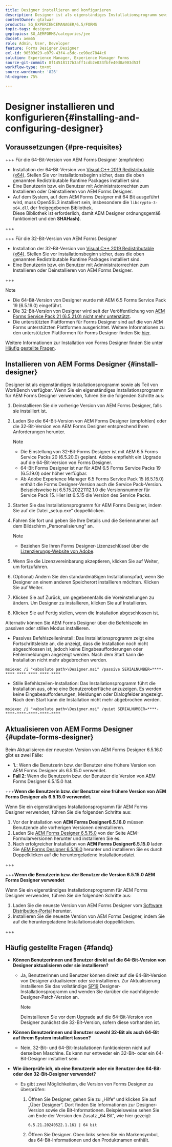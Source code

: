 ```yaml
---
title: Designer installieren und konfigurieren
description: Designer ist als eigenständiges Installationsprogramm sowie als Teil von WorkBench verfügbar. Erfahren Sie, wie Sie Designer als eigenständige Anwendung installieren.
contentOwner: gtalwar
products: SG_EXPERIENCEMANAGER/6.5/FORMS
topic-tags: designer
geptopics: SG_AEMFORMS/categories/jee
docset: aem65
role: Admin, User, Developer
feature: Forms Designer,Designer
exl-id: 90503d29-e079-43f4-a5dc-ce90ed7844c6
solution: Experience Manager, Experience Manager Forms
source-git-commit: 8f14518117b3aff1cdb2e033fbfe40d0a903d53f
workflow-type: tm+mt
source-wordcount: '826'
ht-degree: 75%

---
```


# Designer installieren und konfigurieren{#installing-and-configuring-designer}

## Voraussetzungen {#pre-requisites}

+++ Für die 64-Bit-Version von AEM Forms Designer (empfohlen)

* Installation der 64-Bit-Version von [Visual C++ 2019 Redistributable (x64)](https://learn.microsoft.com/de-de/cpp/windows/latest-supported-vc-redist?view=msvc-170). Stellen Sie vor Installationsbeginn sicher, dass die oben genannten Redistributable Runtime Packages installiert sind.
* Eine Benutzerin bzw. ein Benutzer mit Administratorrechten zum Installieren oder Deinstallieren von AEM Forms Designer.
* Auf dem System, auf dem AEM Forms Designer mit 64 Bit ausgeführt wird, muss OpenSSL3 installiert sein, insbesondere die `libcrypto-3-x64.dll` der freigegebenen Bibliothek.\
  Diese Bibliothek ist erforderlich, damit AEM Designer ordnungsgemäß funktioniert und den **SHAHash)**.

+++

+++ Für die 32-Bit-Version von AEM Forms Designer

* Installation der 32-Bit-Version von [Visual C++ 2019 Redistributable (x64)](https://learn.microsoft.com/de-de/cpp/windows/latest-supported-vc-redist?view=msvc-170). Stellen Sie vor Installationsbeginn sicher, dass die oben genannten Redistributable Runtime Packages installiert sind.
* Eine Benutzerin bzw. ein Benutzer mit Administratorrechten zum Installieren oder Deinstallieren von AEM Forms Designer.

+++

>[!NOTE]
>
>* Die 64-Bit-Version von Designer wurde mit AEM 6.5 Forms Service Pack 19 (6.5.19.0) eingeführt.
>* Die 32-Bit-Version von Designer wird seit der Veröffentlichung von [AEM Forms Service Pack 21 (6.5.21.0) nicht mehr unterstützt](https://experienceleague.adobe.com/de/docs/experience-manager-release-information/aem-release-updates/forms-updates/aem-forms-releases).
> * Die unterstützten Plattformen für Forms Designer sind auf die von AEM Forms unterstützten Plattformen ausgerichtet. Weitere Informationen zu den unterstützten Plattformen für Forms Designer finden Sie [hier](/help/forms/using/aem-forms-jee-supported-platforms.md).

Weitere Informationen zur Installation von Forms Designer finden Sie unter [Häufig gestellte Fragen](#fandq).

## Installieren von AEM Forms Designer {#install-designer}

Designer ist als eigenständiges Installationsprogramm sowie als Teil von WorkBench verfügbar. Wenn Sie ein eigenständiges Installationsprogramm für AEM Forms Designer verwenden, führen Sie die folgenden Schritte aus:

1. Deinstallieren Sie die vorherige Version von AEM Forms Designer, falls sie installiert ist.
1. Laden Sie die 64-Bit-Version von AEM Forms Designer (empfohlen) oder die 32-Bit-Version von AEM Forms Designer entsprechend Ihren Anforderungen herunter.

   >[!NOTE]
   > 
   >* Die Einstellung von 32-Bit-Forms Designer ist mit AEM 6.5 Forms Service Packs 20 (6.5.20.0) geplant. Adobe empfiehlt ein Upgrade auf die 64-Bit-Version von Forms Designer.
   >* 64-Bit Forms Designer ist nur für AEM 6.5 Forms Service Packs 19 (6.5.19.0) oder höher verfügbar.
   >* Ab Adobe Experience Manager 6.5 Forms Service Pack 15 (6.5.15.0) enthält die Forms Designer-Version auch die Service Pack-Version. Beispielsweise ist 6.5.15.20221112.1.0 die Versionsnummer für Service Pack 15. Hier ist 6.5.15 die Version des Service Packs.

1. Starten Sie das Installationsprogramm für AEM Forms Designer, indem Sie auf die Datei „setup.exe“ doppelklicken.
1. Fahren Sie fort und geben Sie Ihre Details und die Seriennummer auf dem Bildschirm „Personalisierung“ an.

   >[!NOTE]
   >
   >* Beziehen Sie Ihren Forms Designer-Lizenzschlüssel über die [Lizenzierungs-Website von Adobe](https://licensing.adobe.com/).

1. Wenn Sie die Lizenzvereinbarung akzeptieren, klicken Sie auf Weiter, um fortzufahren.
1. (Optional) Ändern Sie den standardmäßigen Installationspfad, wenn Sie Designer an einem anderen Speicherort installieren möchten. Klicken Sie auf Weiter.
1. Klicken Sie auf Zurück, um gegebenenfalls die Voreinstellungen zu ändern. Um Designer zu installieren, klicken Sie auf Installieren.
1. Klicken Sie auf Fertig stellen, wenn die Installation abgeschlossen ist.

Alternativ können Sie AEM Forms Designer über die Befehlszeile im passiven oder stillen Modus installieren.

* Passives Befehlszeileninstall: Das Installationsprogramm zeigt eine Fortschrittsleiste an, die anzeigt, dass die Installation noch nicht abgeschlossen ist, jedoch keine Eingabeaufforderungen oder Fehlermeldungen angezeigt werden. Nach dem Start kann die Installation nicht mehr abgebrochen werden.

```shell
msiexec /i "<absolute path>\Designer.msi" /passive SERIALNUMBER=****-****-****-****-****-****
```

* Stille Befehlszeilen-Installation: Das Installationsprogramm führt die Installation aus, ohne eine Benutzeroberfläche anzuzeigen. Es werden keine Eingabeaufforderungen, Meldungen oder Dialogfelder angezeigt. Nach dem Start kann die Installation nicht mehr abgebrochen werden.

```shell
msiexec /i "<absolute path>\Designer.msi" /quiet SERIALNUMBER=****-****-****-****-****-****
```

## Aktualisieren von AEM Forms Designer {#update-forms-designer}

Beim Aktualisieren der neuesten Version von AEM Forms Designer 6.5.16.0 gibt es zwei Fälle:

* **1.**: Wenn die Benutzerin bzw. der Benutzer eine frühere Version von AEM Forms Designer als 6.5.15.0 verwendet.
* **Fall 2**: Wenn die Benutzerin bzw. der Benutzer die Version von AEM Forms Designer 6.5.15.0 hat.

+++**Wenn die Benutzerin bzw. der Benutzer eine frühere Version von AEM Forms Designer als 6.5.15.0 verwendet.**

Wenn Sie ein eigenständiges Installationsprogramm für AEM Forms Designer verwenden, führen Sie die folgenden Schritte aus:

1. Vor der Installation von **AEM Forms Designer6.5.16.0** müssen Benutzende alle vorherigen Versionen deinstallieren.
1. Laden Sie [AEM Forms Designer 6.5.15.0](https://experienceleague.adobe.com/docs/experience-manager-release-information/aem-release-updates/forms-updates/aem-forms-releases.html?lang=de) von der Seite AEM-Formularversionen herunter und installieren Sie es.
1. Nach erfolgreicher Installation von **AEM Forms Designer6.5.15.0** laden Sie [AEM Forms Designer 6.5.16.0](https://experienceleague.adobe.com/docs/experience-manager-release-information/aem-release-updates/forms-updates/aem-forms-releases.html?lang=de) herunter und installieren Sie es durch Doppelklicken auf die heruntergeladene Installationsdatei.

+++

+++**Wenn die Benutzerin bzw. der Benutzer die Version 6.5.15.0 AEM Forms Designer verwendet**

Wenn Sie ein eigenständiges Installationsprogramm für AEM Forms Designer verwenden, führen Sie die folgenden Schritte aus:
1. Laden Sie die neueste Version von AEM Forms Designer vom [Software Distribution-Portal](https://experienceleague.adobe.com/docs/experience-manager-release-information/aem-release-updates/forms-updates/aem-forms-releases.html?lang=de) herunter.
1. Installieren Sie die neueste Version von AEM Forms Designer, indem Sie auf die heruntergeladene Installationsdatei doppelklicken.

+++

## Häufig gestellte Fragen {#fandq}

* **Können Benutzerinnen und Benutzer direkt auf die 64-Bit-Version von Designer aktualisieren oder sie installieren?**
   * Ja, Benutzerinnen und Benutzer können direkt auf die 64-Bit-Version von Designer aktualisieren oder sie installieren. Zur Aktualisierung installieren Sie das vollständige [SP19](https://experience.adobe.com/#/downloads/content/software-distribution/en/aem.html?package=/content/software-distribution/en/details.html/content/dam/aem/public/adobe/packages/cq650/servicepack/fd/Designer-Patch/sp19_x64/aemforms_designer_6_5_0_wwe_win.zip) Designer-Installationsprogramm und wenden Sie darüber die nachfolgende Designer-Patch-Version an.

     >[!NOTE]
     > Deinstallieren Sie vor dem Upgrade auf die 64-Bit-Version von Designer zunächst die 32-Bit-Version, sofern diese vorhanden ist.

* **Können Benutzerinnen und Benutzer sowohl 32-Bit als auch 64-Bit auf ihrem System installiert lassen?**
   * Nein, 32-Bit- und 64-Bit-Installationen funktionieren nicht auf derselben Maschine. Es kann nur entweder ein 32-Bit- oder ein 64-Bit-Designer installiert sein.

* **Wie überprüfe ich, ob eine Benutzerin oder ein Benutzer den 64-Bit- oder den 32-Bit-Designer verwendet?**
   * Es gibt zwei Möglichkeiten, die Version von Forms Designer zu überprüfen:

      1. Öffnen Sie Designer, gehen Sie zu „Hilfe“ und klicken Sie auf „Über Designer“. Dort finden Sie Informationen zur Designer-Version sowie die Bit-Informationen. Beispielsweise sehen Sie am Ende der Version den Zusatz „64 Bit“, wie hier gezeigt:

         `6.5.21.20240522.1.161 | 64 bit`
      1. Öffnen Sie Designer. Oben links sehen Sie ein Markensymbol, das 64-Bit-Informationen und den Produktnamen enthält.

